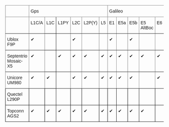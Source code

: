 <style type="text/css">
.tg  {border-collapse:collapse;border-spacing:0;}
.tg td{border-color:black;border-style:solid;border-width:1px;font-family:Arial, sans-serif;font-size:14px;
  overflow:hidden;padding:10px 5px;word-break:normal;}
.tg th{border-color:black;border-style:solid;border-width:1px;font-family:Arial, sans-serif;font-size:14px;
  font-weight:normal;overflow:hidden;padding:10px 5px;word-break:normal;}
.tg .tg-0pky{border-color:inherit;text-align:left;vertical-align:top}
.tg .tg-0lax{text-align:left;vertical-align:top}
</style>
<table class="tg"><thead>
  <tr>
    <th class="tg-0pky"></th>
    <th class="tg-0pky" colspan="6">Gps</th>
    <th class="tg-0pky" colspan="5">Galileo</th>
    <th class="tg-0pky" colspan="6">Beidou</th>
    <th class="tg-0pky" colspan="7">Glonass</th>
    <th class="tg-0pky" colspan="4">Qzss</th>
    <th class="tg-0pky">NavIc</th>
    <th class="tg-0pky" colspan="2">Sbas</th>
  </tr></thead>
<tbody>
  <tr>
    <td class="tg-0pky"></td>
    <td class="tg-0pky">L1C/A</td>
    <td class="tg-0lax">L1C</td>
    <td class="tg-0pky">L1PY</td>
    <td class="tg-0pky">L2C</td>
    <td class="tg-0pky">L2P(Y)</td>
    <td class="tg-0pky">L5</td>
    <td class="tg-0pky">E1<br></td>
    <td class="tg-0pky">E5a</td>
    <td class="tg-0pky">E5b</td>
    <td class="tg-0pky">E5 AltBoc</td>
    <td class="tg-0pky">E6</td>
    <td class="tg-0pky">B1l</td>
    <td class="tg-0pky">B1C</td>
    <td class="tg-0pky">B2a</td>
    <td class="tg-0pky">B2l</td>
    <td class="tg-0pky">B2b</td>
    <td class="tg-0pky">B3l</td>
    <td class="tg-0pky">L1OF</td>
    <td class="tg-0lax">L1P</td>
    <td class="tg-0pky">L1C/A</td>
    <td class="tg-0pky">L2OF</td>
    <td class="tg-0pky">L2C/A</td>
    <td class="tg-0pky">L2P</td>
    <td class="tg-0pky">L3 CDMA</td>
    <td class="tg-0pky">L1C/A</td>
    <td class="tg-0pky">L1C/B</td>
    <td class="tg-0pky">L2C</td>
    <td class="tg-0pky">L5</td>
    <td class="tg-0pky">L5</td>
    <td class="tg-0pky">L1</td>
    <td class="tg-0lax">L5</td>
  </tr>
  <tr>
    <td class="tg-0pky">Ublox F9P</td>
    <td class="tg-0pky">✔</td>
    <td class="tg-0lax"></td>
    <td class="tg-0pky"></td>
    <td class="tg-0pky">✔</td>
    <td class="tg-0pky"></td>
    <td class="tg-0pky"></td>
    <td class="tg-0pky">✔</td>
    <td class="tg-0pky"></td>
    <td class="tg-0pky">✔</td>
    <td class="tg-0pky"></td>
    <td class="tg-0pky"></td>
    <td class="tg-0pky">✔</td>
    <td class="tg-0pky"></td>
    <td class="tg-0pky"></td>
    <td class="tg-0pky">✔</td>
    <td class="tg-0pky"></td>
    <td class="tg-0pky"></td>
    <td class="tg-0pky">✔</td>
    <td class="tg-0lax"></td>
    <td class="tg-0pky"></td>
    <td class="tg-0pky">✔</td>
    <td class="tg-0pky"></td>
    <td class="tg-0pky"></td>
    <td class="tg-0pky"></td>
    <td class="tg-0pky">✔</td>
    <td class="tg-0pky"></td>
    <td class="tg-0pky">✔</td>
    <td class="tg-0pky"></td>
    <td class="tg-0pky"></td>
    <td class="tg-0pky">✔</td>
    <td class="tg-0lax"></td>
  </tr>
  <tr>
    <td class="tg-0pky">Septentrio Mosaic-X5</td>
    <td class="tg-0pky">✔</td>
    <td class="tg-0lax"></td>
    <td class="tg-0pky">✔</td>
    <td class="tg-0pky">✔</td>
    <td class="tg-0pky">✔</td>
    <td class="tg-0pky">✔</td>
    <td class="tg-0pky">✔</td>
    <td class="tg-0pky">✔</td>
    <td class="tg-0pky">✔</td>
    <td class="tg-0pky">✔</td>
    <td class="tg-0pky">✔</td>
    <td class="tg-0pky">✔</td>
    <td class="tg-0pky">✔</td>
    <td class="tg-0pky">✔</td>
    <td class="tg-0pky">✔</td>
    <td class="tg-0pky">✔</td>
    <td class="tg-0pky">✔</td>
    <td class="tg-0pky"></td>
    <td class="tg-0lax"></td>
    <td class="tg-0pky">✔</td>
    <td class="tg-0pky"></td>
    <td class="tg-0pky">✔</td>
    <td class="tg-0pky">✔</td>
    <td class="tg-0pky">✔</td>
    <td class="tg-0pky">✔</td>
    <td class="tg-0pky">✔</td>
    <td class="tg-0pky">✔</td>
    <td class="tg-0pky">✔</td>
    <td class="tg-0pky">✔</td>
    <td class="tg-0pky">✔</td>
    <td class="tg-0lax">✔</td>
  </tr>
  <tr>
    <td class="tg-0pky">Unicore UM980</td>
    <td class="tg-0pky">✔</td>
    <td class="tg-0lax">✔</td>
    <td class="tg-0pky"></td>
    <td class="tg-0pky">✔</td>
    <td class="tg-0pky">✔</td>
    <td class="tg-0pky">✔</td>
    <td class="tg-0pky">✔</td>
    <td class="tg-0pky">✔</td>
    <td class="tg-0pky">✔</td>
    <td class="tg-0pky"></td>
    <td class="tg-0pky">✔</td>
    <td class="tg-0pky">✔</td>
    <td class="tg-0pky">✔</td>
    <td class="tg-0pky">✔</td>
    <td class="tg-0pky">✔</td>
    <td class="tg-0pky">✔</td>
    <td class="tg-0pky">✔</td>
    <td class="tg-0pky">?</td>
    <td class="tg-0lax"></td>
    <td class="tg-0pky">?</td>
    <td class="tg-0pky">?</td>
    <td class="tg-0pky">?</td>
    <td class="tg-0pky">?</td>
    <td class="tg-0pky">?</td>
    <td class="tg-0pky">✔</td>
    <td class="tg-0pky"></td>
    <td class="tg-0pky">✔</td>
    <td class="tg-0pky">✔</td>
    <td class="tg-0pky">✔</td>
    <td class="tg-0pky">✔</td>
    <td class="tg-0lax"></td>
  </tr>
  <tr>
    <td class="tg-0lax">Quectel L290P</td>
    <td class="tg-0lax"></td>
    <td class="tg-0lax"></td>
    <td class="tg-0lax"></td>
    <td class="tg-0lax"></td>
    <td class="tg-0lax"></td>
    <td class="tg-0lax"></td>
    <td class="tg-0lax"></td>
    <td class="tg-0lax"></td>
    <td class="tg-0lax"></td>
    <td class="tg-0lax"></td>
    <td class="tg-0lax"></td>
    <td class="tg-0lax"></td>
    <td class="tg-0lax"></td>
    <td class="tg-0lax"></td>
    <td class="tg-0lax"></td>
    <td class="tg-0lax"></td>
    <td class="tg-0lax"></td>
    <td class="tg-0lax"></td>
    <td class="tg-0lax"></td>
    <td class="tg-0lax"></td>
    <td class="tg-0lax"></td>
    <td class="tg-0lax"></td>
    <td class="tg-0lax"></td>
    <td class="tg-0lax"></td>
    <td class="tg-0lax"></td>
    <td class="tg-0lax"></td>
    <td class="tg-0lax"></td>
    <td class="tg-0lax"></td>
    <td class="tg-0lax"></td>
    <td class="tg-0lax"></td>
    <td class="tg-0lax"></td>
  </tr>
  <tr>
    <td class="tg-0lax">Topconn AGS2</td>
    <td class="tg-0lax">✔</td>
    <td class="tg-0lax">✔</td>
    <td class="tg-0lax">✔</td>
    <td class="tg-0lax">✔</td>
    <td class="tg-0lax">✔</td>
    <td class="tg-0lax">✔</td>
    <td class="tg-0lax">✔</td>
    <td class="tg-0lax">✔</td>
    <td class="tg-0lax">✔</td>
    <td class="tg-0lax">✔</td>
    <td class="tg-0lax"></td>
    <td class="tg-0lax">✔</td>
    <td class="tg-0lax"></td>
    <td class="tg-0lax"></td>
    <td class="tg-0lax">✔</td>
    <td class="tg-0lax"></td>
    <td class="tg-0lax"></td>
    <td class="tg-0lax"></td>
    <td class="tg-0lax">✔</td>
    <td class="tg-0lax">✔</td>
    <td class="tg-0lax"></td>
    <td class="tg-0lax">✔</td>
    <td class="tg-0lax">✔</td>
    <td class="tg-0lax">✔</td>
    <td class="tg-0lax"></td>
    <td class="tg-0lax"></td>
    <td class="tg-0lax"></td>
    <td class="tg-0lax"></td>
    <td class="tg-0lax"></td>
    <td class="tg-0lax"></td>
    <td class="tg-0lax"></td>
  </tr>
</tbody></table>